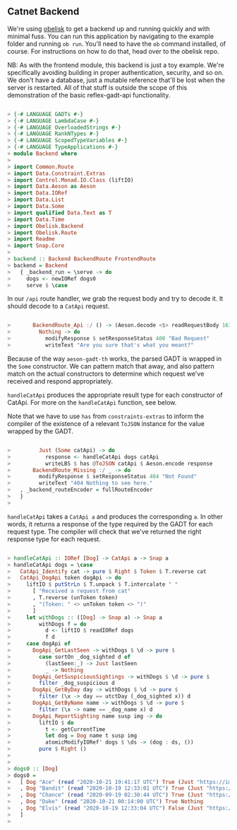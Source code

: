 Catnet Backend
--------------

We're using [obelisk](https://github.com/obsidiansystems/obelisk) to get a backend up and running quickly and with minimal fuss. You can run this application by navigating to the example folder and running `ob run`. You'll need to have the `ob` command installed, of course. For instructions on how to do that, head over to the obelisk repo.

NB: As with the frontend module, this backend is just a toy example. We're specifically avoiding building in proper authentication, security, and so on. We don't have a database, just a mutable reference that'll be lost when the server is restarted. All of that stuff is outside the scope of this demonstration of the basic reflex-gadt-api functionality.

```haskell

> {-# LANGUAGE GADTs #-}
> {-# LANGUAGE LambdaCase #-}
> {-# LANGUAGE OverloadedStrings #-}
> {-# LANGUAGE RankNTypes #-}
> {-# LANGUAGE ScopedTypeVariables #-}
> {-# LANGUAGE TypeApplications #-}
> module Backend where
> 
> import Common.Route
> import Data.Constraint.Extras
> import Control.Monad.IO.Class (liftIO)
> import Data.Aeson as Aeson
> import Data.IORef
> import Data.List
> import Data.Some
> import qualified Data.Text as T
> import Data.Time
> import Obelisk.Backend
> import Obelisk.Route
> import Readme
> import Snap.Core
> 
> backend :: Backend BackendRoute FrontendRoute
> backend = Backend
>   { _backend_run = \serve -> do
>     dogs <- newIORef dogs0
>     serve $ \case

```

In our `/api` route handler, we grab the request body and try to decode it. It should decode to a `CatApi` request.

```haskell

>       BackendRoute_Api :/ () -> (Aeson.decode <$> readRequestBody 16384) >>= \case
>         Nothing -> do
>           modifyResponse $ setResponseStatus 400 "Bad Request"
>           writeText "Are you sure that's what you meant?"

```

Because of the way `aeson-gadt-th` works, the parsed GADT is wrapped in the `Some` constructor. We can pattern match that away, and also pattern match on the actual constructors to determine which request we've received and respond appropriately.

`handleCatApi` produces the appropriate result type for each constructor of CatApi. For more on the `handleCatApi` function, see below.

Note that we have to use `has` from `constraints-extras` to inform the compiler of the existence of a relevant `ToJSON` instance for the value wrapped by the GADT.

```haskell

>         Just (Some catApi) -> do
>           response <- handleCatApi dogs catApi
>           writeLBS $ has @ToJSON catApi $ Aeson.encode response
>       BackendRoute_Missing :/ _ -> do
>         modifyResponse $ setResponseStatus 404 "Not Found"
>         writeText "404 Nothing to see here."
>   , _backend_routeEncoder = fullRouteEncoder
>   }
> 

```

`handleCatApi` takes a `CatApi a` and produces the corresponding `a`. In other words, it returns a response of the type required by the GADT for each request type. The compiler will check that we've returned the right response type for each request.

```haskell

> handleCatApi :: IORef [Dog] -> CatApi a -> Snap a
> handleCatApi dogs = \case
>   CatApi_Identify cat -> pure $ Right $ Token $ T.reverse cat
>   CatApi_DogApi token dogApi -> do
>     liftIO $ putStrLn $ T.unpack $ T.intercalate " "
>       [ "Received a request from cat"
>       , T.reverse (unToken token)
>       , "(Token: " <> unToken token <> ")"
>       ]
>     let withDogs :: ([Dog] -> Snap a) -> Snap a
>         withDogs f = do
>           d <- liftIO $ readIORef dogs
>           f d
>     case dogApi of
>       DogApi_GetLastSeen -> withDogs $ \d -> pure $
>         case sortOn _dog_sighted d of
>           (lastSeen:_) -> Just lastSeen
>           _ -> Nothing
>       DogApi_GetSuspiciousSightings -> withDogs $ \d -> pure $
>         filter _dog_suspicious d
>       DogApi_GetByDay day -> withDogs $ \d -> pure $
>         filter (\x -> day == utctDay (_dog_sighted x)) d
>       DogApi_GetByName name -> withDogs $ \d -> pure $
>         filter (\x -> name == _dog_name x) d
>       DogApi_ReportSighting name susp img -> do
>         liftIO $ do
>           t <- getCurrentTime
>           let dog = Dog name t susp img
>           atomicModifyIORef' dogs $ \ds -> (dog : ds, ())
>         pure $ Right ()
>
>
> dogs0 :: [Dog]
> dogs0 =
>   [ Dog "Ace" (read "2020-10-21 19:41:17 UTC") True (Just "https://images.dog.ceo/breeds/greyhound-italian/n02091032_11088.jpg")
>   , Dog "Bandit" (read "2020-10-19 12:33:01 UTC") True (Just "https://images.dog.ceo/breeds/entlebucher/n02108000_2185.jpg")
>   , Dog "Chance" (read "2020-09-19 02:30:44 UTC") True (Just "https://images.dog.ceo/breeds/pyrenees/n02111500_1787.jpg")
>   , Dog "Duke" (read "2020-10-21 00:14:00 UTC") True Nothing
>   , Dog "Elvis" (read "2020-10-19 12:33:04 UTC") False (Just "https://images.dog.ceo/breeds/spaniel-japanese/n02085782_3727.jpg")
>   ]
>

```
